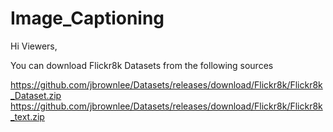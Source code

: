 # Image_Captioning

Hi Viewers,

You can download Flickr8k Datasets from the following sources

https://github.com/jbrownlee/Datasets/releases/download/Flickr8k/Flickr8k_Dataset.zip
https://github.com/jbrownlee/Datasets/releases/download/Flickr8k/Flickr8k_text.zip
